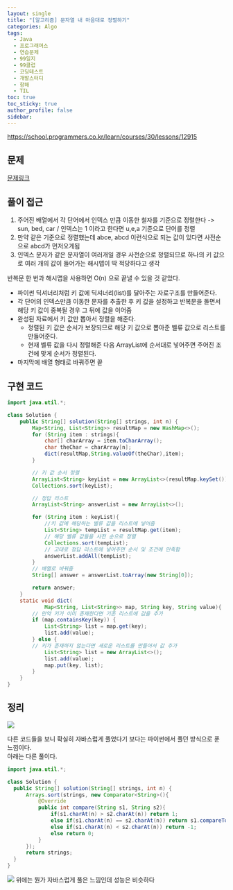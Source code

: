 ```yaml
---
layout: single
title: "[알고리즘] 문자열 내 마음대로 정렬하기"
categories: Algo
tags:
  - Java
  - 프로그래머스
  - 연습문제
  - 99일지
  - 99클럽
  - 코딩테스트
  - 개발스터디
  - 항해
  - TIL
toc: true
toc_sticky: true
author_profile: false
sidebar:
---
```

https://school.programmers.co.kr/learn/courses/30/lessons/12915
## 문제

[문제링크](https://school.programmers.co.kr/learn/courses/30/lessons/12915)
## 풀이 접근

1. 주어진 배열에서 각 단어에서 인덱스 만큼 이동한 철자를 기준으로 정렬한다 -> sun, bed, car / 인덱스는 1 이라고 한다면 u,e,a 기준으로 단어를 정렬
2. 만약 같은 기준으로 정렬했는데 abce, abcd 이런식으로 되는 값이 있다면 사전순으로 abcd가 먼저오게됨
3. 인덱스 문자가 같은 문자열이 여러개일 경우 사전순으로 정렬되므로 하나의 키 값으로 여러 개의 값이 들어가는 해시맵이 딱 적당하다고 생각

반복문 한 번과 해시맵을 사용하면 O(n) 으로 끝낼 수 있을 것 같았다.   
- 파이썬 딕셔너리처럼 키 값에 딕셔너리(list)를 달아주는 자료구조를 만들어준다.
- 각 단어의 인덱스만큼 이동한 문자를 추출한 후 키 값을 설정하고 반복문을 돌면서 해당 키 값이 중복될 경우 그 뒤에 값을 이어줌
- 완성된 자료에서 키 값만 뽑아서 정렬을 해준다.
	- 정렬된 키 값은 순서가 보장되므로 해당 키 값으로 뽑아준 벨류 값으로 리스트를 만들어준다.
	- 현재 벨류 값을 다시 정렬해준 다음 ArrayList에 순서대로 넣어주면 주어진 조건에 맞게 순서가 정렬된다.
- 마지막에 배열 형태로 바꿔주면 끝

## 구현 코드

```java
import java.util.*;

class Solution {
    public String[] solution(String[] strings, int n) {
        Map<String, List<String>> resultMap = new HashMap<>();
        for (String item : strings){
            char[] charArray = item.toCharArray();
            char theChar = charArray[n];
            dict(resultMap,String.valueOf(theChar),item);
        }

        // 키 값 순서 정렬
        ArrayList<String> keyList = new ArrayList<>(resultMap.keySet());
        Collections.sort(keyList);

        // 정답 리스트
        ArrayList<String> answerList = new ArrayList<>();

        for (String item : keyList){
	        //키 값에 해당하는 벨류 값을 리스트에 넣어줌
            List<String> tempList = resultMap.get(item);
            // 해당 벨류 값들을 사전 순으로 정렬
            Collections.sort(tempList);
            // 고대로 정답 리스트에 넣어주면 순서 및 조건에 만족함
            answerList.addAll(tempList);
        }
		// 배열로 바꿔줌
        String[] answer = answerList.toArray(new String[0]);

        return answer;
    }
    static void dict(
            Map<String, List<String>> map, String key, String value){
        // 만약 키가 이미 존재한다면 기존 리스트에 값을 추가
        if (map.containsKey(key)) {
            List<String> list = map.get(key);
            list.add(value);
        } else { 
        // 키가 존재하지 않는다면 새로운 리스트를 만들어서 값 추가
            List<String> list = new ArrayList<>();
            list.add(value);
            map.put(key, list);
        }
    }
}
```

## 정리

![](https://i.imgur.com/0M7BpXl.png)

다른 코드들을 보니 확실히 자바스럽게 풀었다기 보다는 파이썬에서 풀던 방식으로 푼 느낌이다.  
아래는 다른 풀이다.

```java
import java.util.*;

class Solution {
  public String[] solution(String[] strings, int n) {
      Arrays.sort(strings, new Comparator<String>(){
          @Override
          public int compare(String s1, String s2){
              if(s1.charAt(n) > s2.charAt(n)) return 1;
              else if(s1.charAt(n) == s2.charAt(n)) return s1.compareTo(s2);
              else if(s1.charAt(n) < s2.charAt(n)) return -1;
              else return 0;
          }
      });
      return strings;
  }
}
```

![](https://i.imgur.com/22mQU3a.png)
위에는 뭔가 자바스럽게 풀은 느낌인데 성능은 비슷하다  


